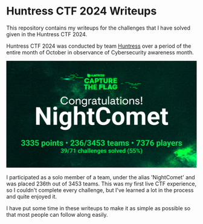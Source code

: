 # Huntress CTF 2024 Writeups

This repository contains my writeups for the challenges that I have solved given in the Huntress CTF 2024.

Huntress CTF 2024 was conducted by team [Huntress](https://www.huntress.com/) over a period of the entire month of October in observance of Cybersecurity awareness month. 

![placement](image.png)

I participated as a solo member of a team, under the alias 'NightComet' and was placed 236th out of 3453 teams. This was my first live CTF experience, so I couldn't complete every challenge, but I've learned a lot in the process and quite enjoyed it. 

I have put some time in these writeups to make it as simple as possible so that most people can follow along easily. 
